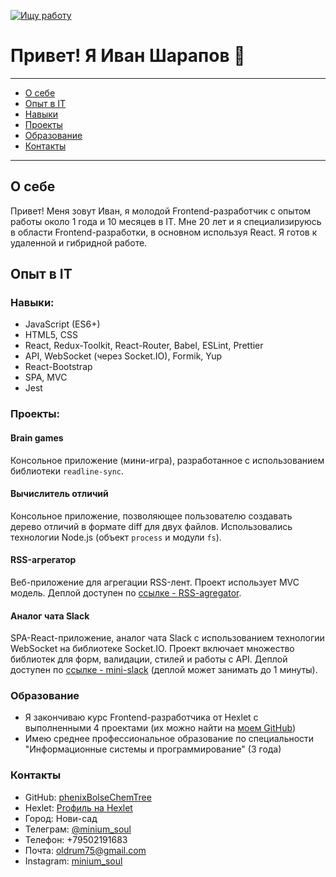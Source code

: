 [![Ищу работу](https://img.shields.io/badge/Ищу_работу-зеленый)]()

# Привет! Я Иван Шарапов 👋
--------
- [О себе](#about-me)
- [Опыт в IT](#it-experience)
- [Навыки](#skills)
- [Проекты](#projects)
- [Образование](#education)
- [Контакты](#contacts)
--------

## О себе

Привет! Меня зовут Иван, я молодой Frontend-разработчик с опытом работы около 1 года и 10 месяцев в IT. Мне 20 лет и я специализируюсь в области Frontend-разработки, в основном используя React. Я готов к удаленной и гибридной работе.

## Опыт в IT

### Навыки:

- JavaScript (ES6+)
- HTML5, CSS
- React, Redux-Toolkit, React-Router, Babel, ESLint, Prettier
- API, WebSocket (через Socket.IO), Formik, Yup
- React-Bootstrap
- SPA, MVC
- Jest

### Проекты:

#### Brain games
Консольное приложение (мини-игра), разработанное с использованием библиотеки `readline-sync`.

#### Вычислитель отличий
Консольное приложение, позволяющее пользователю создавать дерево отличий в формате diff для двух файлов. Использовались технологии Node.js (объект `process` и модули `fs`).

#### RSS-агрегатор
Веб-приложение для агрегации RSS-лент. Проект использует MVC модель. Деплой доступен по [ссылке - RSS-agregator](ссылка).

#### Аналог чата Slack
SPA-React-приложение, аналог чата Slack с использованием технологии WebSocket на библиотеке Socket.IO. Проект включает множество библиотек для форм, валидации, стилей и работы с API. Деплой доступен по [ссылке - mini-slack](ссылка) (деплой может занимать до 1 минуты).


### Образование

- Я закончиваю курс Frontend-разработчика от Hexlet с выполненными 4 проектами (их можно найти на [моем GitHub](https://github.com/phenixBolseChemTree))
- Имею среднее профессиональное образование по специальности "Информационные системы и программирование" (3 года)

### Контакты

- GitHub: [phenixBolseChemTree](https://github.com/phenixBolseChemTree)
- Hexlet: [Proфиль на Hexlet](https://ru.hexlet.io/u/ivasick)
- Город: Нови-сад
- Телеграм: [@minium_soul](https://t.me/minium_soul)
- Телефон: +79502191683
- Почта: oldrum75@gmail.com
- Instagram: [minium_soul](https://www.instagram.com/minium_soul)

<!--
Есть краткое описание проекта
Есть README проекта
Код проекта соответствует общепринятым стандартам, используется GitHub Actions и написаны тесты
Проект работает и выполняет свою задачу
Git используется по назначению
-->
